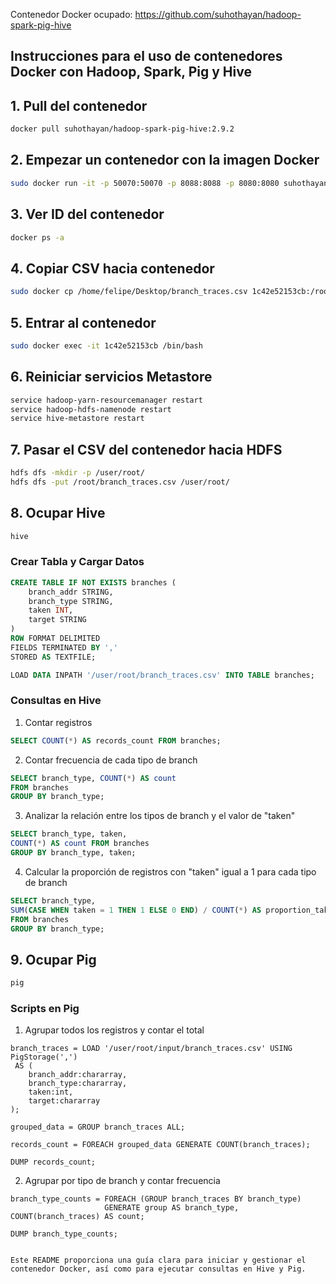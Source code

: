 Contenedor Docker ocupado: https://github.com/suhothayan/hadoop-spark-pig-hive


## Instrucciones para el uso de contenedores Docker con Hadoop, Spark, Pig y Hive

## 1. Pull del contenedor
```bash
docker pull suhothayan/hadoop-spark-pig-hive:2.9.2
```

## 2. Empezar un contenedor con la imagen Docker
```bash
sudo docker run -it -p 50070:50070 -p 8088:8088 -p 8080:8080 suhothayan/hadoop-spark-pig-hive:2.9.2 bash
```

## 3. Ver ID del contenedor
```bash
docker ps -a
```

## 4. Copiar CSV hacia contenedor
```bash
sudo docker cp /home/felipe/Desktop/branch_traces.csv 1c42e52153cb:/root/
```

## 5. Entrar al contenedor
```bash
sudo docker exec -it 1c42e52153cb /bin/bash
```

## 6. Reiniciar servicios Metastore
```bash
service hadoop-yarn-resourcemanager restart
service hadoop-hdfs-namenode restart
service hive-metastore restart
```

## 7. Pasar el CSV del contenedor hacia HDFS
```bash
hdfs dfs -mkdir -p /user/root/
hdfs dfs -put /root/branch_traces.csv /user/root/
```

## 8. Ocupar Hive
```bash
hive
```

### Crear Tabla y Cargar Datos
```sql
CREATE TABLE IF NOT EXISTS branches (
    branch_addr STRING,
    branch_type STRING,
    taken INT,
    target STRING
)
ROW FORMAT DELIMITED
FIELDS TERMINATED BY ','
STORED AS TEXTFILE;

LOAD DATA INPATH '/user/root/branch_traces.csv' INTO TABLE branches;
```

### Consultas en Hive

1. Contar registros
```sql
SELECT COUNT(*) AS records_count FROM branches;
```

2. Contar frecuencia de cada tipo de branch
```sql
SELECT branch_type, COUNT(*) AS count
FROM branches
GROUP BY branch_type;
```

3. Analizar la relación entre los tipos de branch y el valor de "taken"
```sql
SELECT branch_type, taken, 
COUNT(*) AS count FROM branches 
GROUP BY branch_type, taken;
```

4. Calcular la proporción de registros con "taken" igual a 1 para cada tipo de branch
```sql
SELECT branch_type, 
SUM(CASE WHEN taken = 1 THEN 1 ELSE 0 END) / COUNT(*) AS proportion_taken_1 
FROM branches 
GROUP BY branch_type;
```

## 9. Ocupar Pig
```bash
pig
```

### Scripts en Pig

1. Agrupar todos los registros y contar el total
```pig
branch_traces = LOAD '/user/root/input/branch_traces.csv' USING PigStorage(',')
 AS (
    branch_addr:chararray, 
    branch_type:chararray, 
    taken:int, 
    target:chararray
);

grouped_data = GROUP branch_traces ALL;

records_count = FOREACH grouped_data GENERATE COUNT(branch_traces);

DUMP records_count;
```

2. Agrupar por tipo de branch y contar frecuencia
```pig
branch_type_counts = FOREACH (GROUP branch_traces BY branch_type) 
                     GENERATE group AS branch_type, COUNT(branch_traces) AS count;

DUMP branch_type_counts;
```
```

Este README proporciona una guía clara para iniciar y gestionar el contenedor Docker, así como para ejecutar consultas en Hive y Pig.
